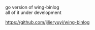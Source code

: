 go version of wing-binlog    
all of it under development    

https://github.com/jilieryuyi/wing-binlog